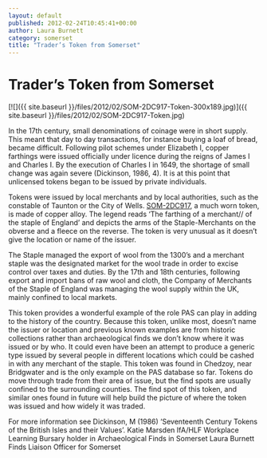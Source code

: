 ```yaml
---
layout: default
published: 2012-02-24T10:45:41+00:00
author: Laura Burnett
category: somerset
title: "Trader’s Token from Somerset"
---
```

Trader’s Token from Somerset
============================

[![]({{ site.baseurl }}/files/2012/02/SOM-2DC917-Token-300x189.jpg)]({{ site.baseurl }}/files/2012/02/SOM-2DC917-Token.jpg)

In the 17th century, small denominations of coinage were in short supply. This meant that day to day transactions, for instance buying a loaf of bread, became difficult. Following pilot schemes under Elizabeth I, copper farthings were issued officially under licence during the reigns of James I and Charles I. By the execution of Charles I in 1649, the shortage of small change was again severe (Dickinson, 1986, 4). It is at this point that unlicensed tokens began to be issued by private individuals.

Tokens were issued by local merchants and by local authorities, such as the constable of Taunton or the City of Wells. [SOM-2DC917](http://finds.org.uk/database/artefacts/record/id/465966), a much worn token, is made of copper alloy. The legend reads ‘The farthing of a merchant// of the staple of England’ and depicts the arms of the Staple-Merchants on the obverse and a fleece on the reverse. The token is very unusual as it doesn’t give the location or name of the issuer.

The Staple managed the export of wool from the 1300’s and a merchant staple was the designated market for the wool trade in order to excise control over taxes and duties. By the 17th and 18th centuries, following export and import bans of raw wool and cloth, the Company of Merchants of the Staple of England was managing the wool supply within the UK, mainly confined to local markets.

This token provides a wonderful example of the role PAS can play in adding to the history of the country. Because this token, unlike most, doesn’t name the issuer or location and previous known examples are from historic collections rather than archaeological finds we don’t know where it was issued or by who. It could even have been an attempt to produce a generic type issued by several people in different locations which could be cashed in with any merchant of the staple. This token was found in Chedzoy, near Bridgwater and is the only example on the PAS database so far. Tokens do move through trade from their area of issue, but the find spots are usually confined to the surrounding counties. The find spot of this token, and similar ones found in future will help build the picture of where the token was issued and how widely it was traded.

For more information see Dickinson, M (1986) ‘Seventeenth Century Tokens of the British Isles and their Values’.
Katie Marsden
IfA/HLF Workplace Learning Bursary holder in Archaeological Finds in Somerset
Laura Burnett
Finds Liaison Officer for Somerset